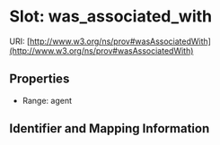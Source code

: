 # Slot: was_associated_with

URI: [http://www.w3.org/ns/prov#wasAssociatedWith](http://www.w3.org/ns/prov#wasAssociatedWith)



<!-- no inheritance hierarchy -->


## Properties

 * Range: agent



## Identifier and Mapping Information





